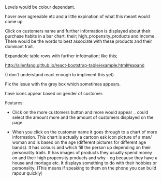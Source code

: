 Levels would be colour dependant.

hover over agreeable etc and a little expination of what this meant would come up


Click on customers name and further information is displayed about their purchase habits in a bar chart.
their;
high_propensity_products
and
income.
There would be the words to best associate with these products and their dominant trait.


Expandable table rows with further infotmation; like this;

http://allenfang.github.io/react-bootstrap-table/example.html#expand

(I don't understand react enough to impliment this yet)

Fix the issue with the grey box which sometimes appears.


have icons appear based on gender of customer.


Features:

- Click on the more customers button and more would appear .. could select the amount more and the amount of customers displayed on the page.

- When you click on the customer name it goes through to a chart of more information.
This chart is actually a cartoon esk  icon picture of a man/ woman and is based on the age (different pictures for different age bands). It has colours and which fill the person up depending on their personality traits. It has images of products they usually spend money on and their high propensity products and why - eg because they have a house and mortage etc. It displays something to do with their hobbies or personality. (This means if speaking to them on the phone you can build rapour quickly)
